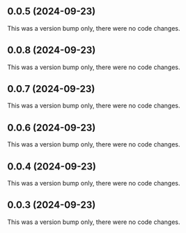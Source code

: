 ## 0.0.5 (2024-09-23)

This was a version bump only, there were no code changes.

## 0.0.8 (2024-09-23)

This was a version bump only, there were no code changes.

## 0.0.7 (2024-09-23)

This was a version bump only, there were no code changes.

## 0.0.6 (2024-09-23)

This was a version bump only, there were no code changes.

## 0.0.4 (2024-09-23)

This was a version bump only, there were no code changes.

## 0.0.3 (2024-09-23)

This was a version bump only, there were no code changes.